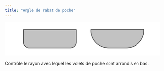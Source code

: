 ```yaml
---
title: "Angle de rabat de poche"
---
```


![Angle de rabat de poche](pocketflapradius.svg)

Contrôle le rayon avec lequel les volets de poche sont arrondis en bas.




